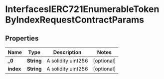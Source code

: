 

# InterfacesIERC721EnumerableTokenByIndexRequestContractParams


## Properties

| Name | Type | Description | Notes |
|------------ | ------------- | ------------- | -------------|
|**_0** | **String** | A solidity uint256 |  [optional] |
|**index** | **String** | A solidity uint256 |  [optional] |



